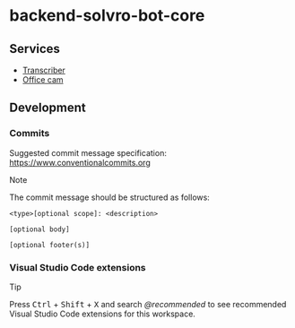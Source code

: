 # backend-solvro-bot-core

## Services

- [Transcriber](https://github.com/Solvro/backend-solvro-bot-transcriber)
- [Office cam](https://github.com/Solvro/hardware-solvro-bot-office-cam)

## Development

### Commits

Suggested commit message specification: https://www.conventionalcommits.org

> [!NOTE]
> The commit message should be structured as follows:
>
> ```
> <type>[optional scope]: <description>
>
> [optional body]
>
> [optional footer(s)]
> ```

### Visual Studio Code extensions

> [!TIP]
> Press <kbd>Ctrl</kbd> + <kbd>Shift</kbd> + <kbd>X</kbd> and search *@recommended* to see recommended Visual Studio Code extensions for this workspace. 
